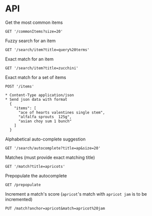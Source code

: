 # API
Get the most common items

    GET '/commonItems?size=20'

Fuzzy search for an item

    GET '/search/item?title=query%20terms'

Exact match for an item

    GET '/search/item?title=zucchini'

Exact match for a set of items

    POST '/items'

    * Content-Type application/json
    * Send json data with format
      {
        "items": [
          "ace of hearts valentines single stem",
          "alfalfa sprouts  125g",
          "asian choy sum 1 bunch"
        ]
      }

Alphabetical auto-complete suggestion

    GET '/search/autocomplete?title=ap&size=20'

Matches (must provide exact matching title)

    GET '/match?title=apricots'

Prepopulate the autocomplete

    GET /prepopulate

Increment a match's score (`apricot`'s match with `apricot jam` is to be incremented)

    PUT /match?anchor=apricot&match=apricot%20jam
